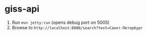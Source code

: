 # giss-api

1. Run ```mvn jetty:run``` (opens debug port on 5005)
2. Browse to ```http://localhost:8080/search?text=Санкт-Петербург```
